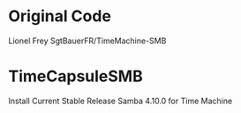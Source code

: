 # Original Code
Lionel Frey SgtBauerFR/TimeMachine-SMB

# TimeCapsuleSMB
Install Current Stable Release Samba 4.10.0 for Time Machine
